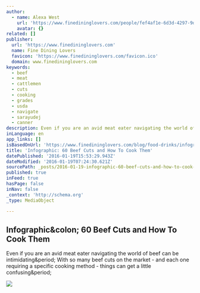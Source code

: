 ```yaml
---
author:
  - name: Alexa West
    url: 'https://www.finedininglovers.com/people/fef4af1e-6d3d-4297-9da1-cf75c0989625/alexa-west/'
    avatar: {}
related: []
publisher:
  url: 'https://www.finedininglovers.com'
  name: Fine Dining Lovers
  favicon: 'https://www.finedininglovers.com/favicon.ico'
  domain: www.finedininglovers.com
keywords:
  - beef
  - meat
  - cattlemen
  - cuts
  - cooking
  - grades
  - usda
  - navigate
  - sarayudej
  - canner
description: Even if you are an avid meat eater navigating the world of beef can be intimidating. With so many beef cuts on the market - and each one requiring a specific cooking method - things can get a little confusing.
inLanguage: en
app_links: []
isBasedOnUrl: 'https://www.finedininglovers.com/blog/food-drinks/infographic-beef-cuts/'
title: 'Infographic: 60 Beef Cuts and How To Cook Them'
datePublished: '2016-01-19T15:53:29.943Z'
dateModified: '2016-01-19T07:24:30.621Z'
sourcePath: _posts/2016-01-19-infographic-60-beef-cuts-and-how-to-cook-them.md
published: true
inFeed: true
hasPage: false
inNav: false
_context: 'http://schema.org'
_type: MediaObject

---
```

<article style=""><h1>Infographic&amp;colon; 60 Beef Cuts and How To Cook Them</h1><p>Even if you are an avid meat eater navigating the world of beef can be intimidating&amp;period; With so many beef cuts on the market - and each one requiring a specific cooking method - things can get a little confusing&amp;period;</p><img src="http://static2.businessinsider.com/image/542dc0d9ecad043c198e9c35-1200-1715/beef-2.png" /></article>